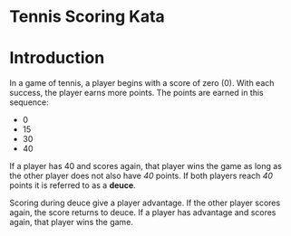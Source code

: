 Tennis Scoring Kata
============


# Introduction #

In a game of tennis, a player begins with a score of zero (0). With each success, the player earns more points. The points are earned in this sequence:

* 0
* 15
* 30
* 40


If a player has 40 and scores again, that player wins the game as long as the other player does not also have _40_ points. If both players reach _40_ points it is referred to as a **deuce**.

Scoring during deuce give a player advantage. If the other player scores again, the score returns to deuce. If a player has advantage and scores again, that player wins the game.
